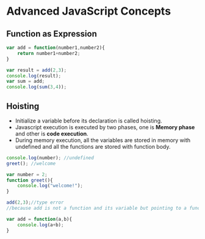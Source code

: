 # Advanced JavaScript Concepts

## Function as Expression
```javascript
var add = function(number1,number2){
    return number1+number2;
}

var result = add(2,3);
console.log(result);
var sum = add;
console.log(sum(3,4));
```
## Hoisting
* Initialize a variable before its declaration is called hoisting.
* Javascript execution is executed by two phases, one is **Memory phase** and other is **code execution**.
* During memory execution, all the variables are stored in memory with undefined and all the functions are stored with function body.
```javascript
console.log(number); //undefined
greet(); //welcome

var number = 2;
function greet(){
    console.log("welcome!");
}

add(2,3);//type error 
//because add is not a function and its variable but pointing to a function so its error

var add = function(a,b){
    console.log(a+b);
}
```